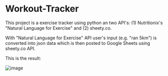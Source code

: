 # Workout-Tracker

This project is a exercise tracker using python an two API's: (1) Nutritionix's "Natural Language for Exercise" and (2) sheety.co.
 
 With "Natural Language for Exercise" API user's input (e.g. "ran 5km") is converted into json data which is then posted to Google Sheets using sheety.co API.
 
 
 
 This is the result:
 
 ![image](https://user-images.githubusercontent.com/104218884/214283674-6a7a8e6d-6070-412f-b524-7a4df05d04dc.png)
